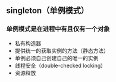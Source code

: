 ## singleton（单例模式）

### 单例模式是在进程中有且仅有一个对象

- 私有构造器
- 提供统一的获取实例的方法（静态方法）
- 单例必须自己创建自己的唯一的实例
- 线程安全（double-checked locking）
- 资源释放



